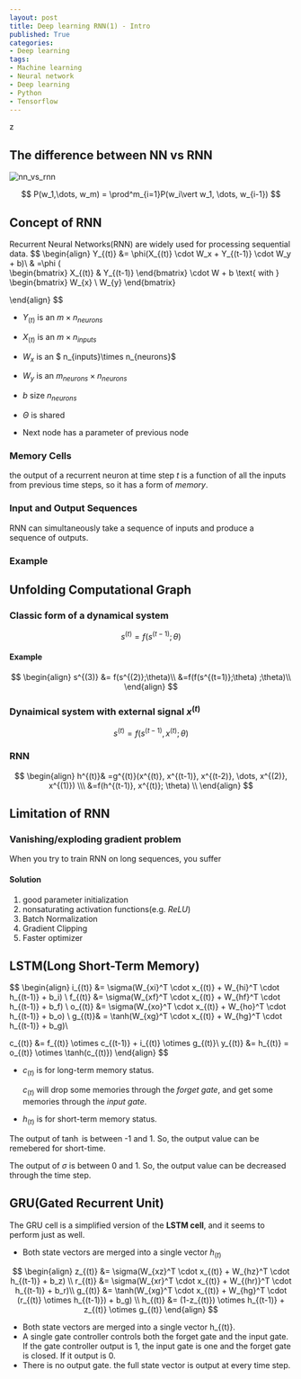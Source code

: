 ```yaml
---
layout: post
title: Deep learning RNN(1) - Intro
published: True
categories:
- Deep learning
tags:
- Machine learning
- Neural network
- Deep learning
- Python
- Tensorflow
---
```




z<!--more-->



## The difference between NN vs RNN



![nn_vs_rnn](/Users/shephexd/Documents/github/pages/assets/post_images/DeepLearning/nn_vs_rnn.png)





$$
P(w_1,\dots, w_m) = \prod^m_{i=1}P(w_i\vert w_1, \dots, w_{i-1})
$$



## Concept of RNN



Recurrent Neural Networks(RNN) are widely used for processing sequential data.
$$
\begin{align}
Y_{(t)} &= \phi(X_{(t)} \cdot W_x + Y_{(t-1)} \cdot W_y + b)\\
& =\phi (  
\begin{bmatrix}
X_{(t)} & Y_{(t-1)}
\end{bmatrix}
\cdot
W + b
 \text{ with } 
\begin{bmatrix}
W_{x} \\ W_{y}
\end{bmatrix}

\end{align}
$$


- $Y_{(t)}$ is an $m \times n_{neurons}$
- $X_{(t)}$ is an $m \times n_{inputs}$
- $W_x$ is an $ n_{inputs}\times n_{neurons}$
- $W_y$ is an $m_{neurons} \times n_{neurons}$
- $b$ size $n_{neurons}$



- $\Theta$ is shared
- Next node has a parameter of previous node





### Memory Cells

the output of a recurrent neuron at time step $t$ is a function of all the inputs from previous time steps, so it has a form of *memory*.



### Input and Output Sequences

RNN can simultaneously take a sequence of inputs and produce a sequence of outputs.



### Example






## Unfolding Computational Graph



### Classic form of a dynamical system




$$
s^{(t)} = f(s^{(t-1)};\theta)
$$



#### Example

$$
\begin{align}
s^{(3)} &= f(s^{(2)};\theta)\\
&=f(f(s^{(t=1)};\theta)
;\theta)\\
\end{align}
$$



### Dynaimical system with external signal $x^{(t)}$


$$
s^{(t)} = f(s^{(t-1)},x^{(t)};\theta)
$$


### RNN

$$
\begin{align}
h^{(t)}& =g^{(t)}(x^{(t)}, x^{(t-1)}, x^{(t-2)}, \dots, x^{(2)}, x^{(1)}) \\\
&=f(h^{(t-1)}, x^{(t)}; \theta) \\
\end{align}
$$





## Limitation of RNN



### Vanishing/exploding gradient problem

When you try to train RNN on long sequences, you suffer 



#### Solution

1. good parameter initialization
2. nonsaturating activation functions(e.g. *ReLU*)
3. Batch Normalization
4. Gradient Clipping
5. Faster optimizer





## LSTM(Long Short-Term Memory)


$$
\begin{align}
i_{(t)} &= \sigma(W_{xi}^T \cdot x_{(t)} + W_{hi}^T \cdot h_{(t-1)} + b_i) \\
f_{(t)} &= \sigma(W_{xf}^T \cdot x_{(t)} + W_{hf}^T \cdot h_{(t-1)} + b_f) \\
o_{(t)} &= \sigma(W_{xo}^T \cdot x_{(t)} + W_{ho}^T \cdot h_{(t-1)} + b_o) \\
g_{(t)}& = \tanh(W_{xg}^T \cdot x_{(t)} + W_{hg}^T \cdot h_{(t-1)} + b_g)\\

c_{(t)} &= f_{(t)} \otimes c_{(t-1)} + i_{(t)} \otimes g_{(t)}\\
y_{(t)} &= h_{(t)} = o_{(t)} \otimes \tanh(c_{(t)})
\end{align}
$$


- $c_{(t)}$ is for long-term memory status.  

  $c_{(t)}$ will drop some memories through the *forget gate*, and get some memories through the *input gate*.

- $h_{(t)}$ is for short-term memory status.



The output of $\tanh$ is between -1 and 1. So, the output value can be remebered for short-time.



The output of $\sigma$ is between 0 and 1. So, the output value can be decreased through the time step.



## GRU(Gated Recurrent Unit)

The GRU cell is a simplified version of the **LSTM cell**, and it seems to perform just as well.



- Both state vectors are merged into a single vector $h_{(t)}$


$$
\begin{align}
z_{(t)} &= \sigma(W_{xz}^T \cdot x_{(t)} + W_{hz}^T \cdot h_{(t-1)} + b_z) \\
r_{(t)} &= \sigma(W_{xr}^T \cdot x_{(t)} + W_{(hr)}^T \cdot h_{(t-1)} + b_r)\\
g_{(t)} &= \tanh(W_{xg}^T \cdot x_{(t)} + W_{hg}^T \cdot (r_{(t)} \otimes h_{(t-1)}) + b_g) \\
h_{(t)} &= (1-z_{(t)}) \otimes h_{(t-1)} + z_{(t)} \otimes g_{(t)}
\end{align}
$$

- Both state vectors are merged into a single vector h_{(t)}.
- A single gate controller controls both the forget gate and the input gate. If the gate controller output is 1, the input gate is one and the forget gate is closed. If it output is 0.
- There is no output gate. the full state vector is output at every time step.




